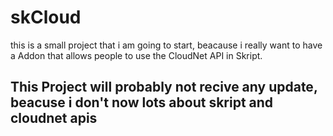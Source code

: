 # skCloud
this is a small project that i am going to start, beacause i really want to have a Addon that allows people to use the CloudNet API in Skript.



## This Project will probably not recive any update, beacuse i don't now lots about skript and cloudnet apis
